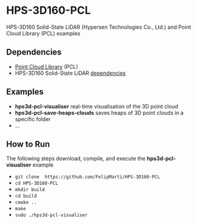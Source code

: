 # HPS-3D160-PCL

HPS-3D160 Solid-State LiDAR (Hypersen Technologies Co., Ltd.) and Point Cloud Library (PCL) examples


## Dependencies
* [Point Cloud Library](http://pointclouds.org/) (PCL)
* HPS-3D160 Solid-State LiDAR [dependencies](https://github.com/hypersen/HPS3D_SDK)

## Examples
* **hps3d-pcl-visualiser** real-time visualisation of the 3D point cloud
* **hps3d-pcl-save-heaps-clouds** saves heaps of 3D point clouds in a specific folder
* ...


## How to Run
The following steps download, compile, and execute the **hps3d-pcl-visualiser** example
* `git clone  https://github.com/FelipMarti/HPS-3D160-PCL`
* `cd HPS-3D160-PCL`
* `mkdir build`
* `cd build`
* `cmake ..`
* `make`
* `sudo ./hps3d-pcl-visualiser`

